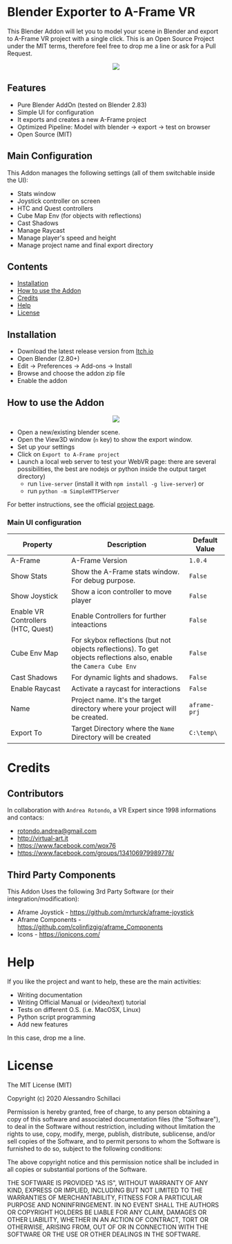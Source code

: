 # Blender Exporter to A-Frame VR

This Blender Addon will let you to model your scene in Blender and export to A-Frame VR project with a single click. This is an Open Source Project under the MIT terms, therefore feel free to drop me a line or ask for a Pull Request.

<p align="center">
  <img src="https://github.com/silverslade/aframe_blender_exporter/raw/master/images/aframe_exporter.png">
</p>

## Features

+ Pure Blender AddOn (tested on Blender 2.83)
+ Simple UI for configuration
+ It exports and creates a new A-Frame project
+ Optimized Pipeline: Model with blender -> export -> test on browser
+ Open Source (MIT)

## Main Configuration
This Addon manages the following settings (all of them switchable inside the UI):

+ Stats window
+ Joystick controller on screen
+ HTC and Quest controllers
+ Cube Map Env (for objects with reflections)
+ Cast Shadows
+ Manage Raycast
+ Manage player's speed and height
+ Manage project name and final export directory

## Contents

+ [Installation](#installation)
+ [How to use the Addon](#How-to-use-the-Addon)
+ [Credits](#Credits)
+ [Help](#Help)
+ [License](#License)

## Installation

+ Download the latest release version from [Itch.io](https://silverslade.itch.io/out-rock)
+ Open Blender (2.80+)
+ Edit -> Preferences -> Add-ons -> Install
+ Browse and choose the addon zip file
+ Enable the addon

## How to use the Addon

<p align="center">
  <img src="https://github.com/silverslade/aframe_blender_exporter/raw/master/images/main.png">
</p>

+ Open a new/existing blender scene.
+ Open the View3D window (`n` key) to show the export window.
+ Set up your settings
+ Click on `Export to A-Frame project`
+ Launch a local web server to test your WebVR page: there are several possibilities, the best are nodejs or python inside the output target directory)
    + run `live-server` (install it with `npm install -g live-server`) or
    + run `python -m SimpleHTTPServer`

For better instructions, see the official [project page](https://silverslade.itch.io/out-rock).

### Main UI configuration

| Property       | Description      | Default Value                          |
|----------------|------------------|----------------------------------|
| A-Frame        | A-Frame Version  | `1.0.4` | 
| Show Stats     | Show the A-Frame stats window. For debug purpose.  | `False` | 
| Show Joystick  | Show a icon controller to move player  | `False`    | 
| Enable VR Controllers (HTC, Quest) | Enable Controllers for further inteactions  | `False`  | 
| Cube Env Map   | For skybox reflections (but not objects reflections). To get objects reflections also, enable the `Camera Cube Env` | `False`  | 
| Cast Shadows   | For dynamic lights and shadows.| `False`    | 
| Enable Raycast   | Activate a raycast for interactions | `False`     | 
| Name   | Project name. It's the target directory where your project will be created. | `aframe-prj`       | 
| Export To   | Target Directory where the `Name` Directory will be created | `C:\temp\` | 

# Credits

## Contributors

In collaboration with `Andrea Rotondo`, a VR Expert since 1998
informations and contacs: 
+ rotondo.andrea@gmail.com
+ http://virtual-art.it
+ https://www.facebook.com/wox76
+ https://www.facebook.com/groups/134106979989778/

## Third Party Components
This Addon Uses the following 3rd Party Software (or their integration/modification):
+ Aframe Joystick - https://github.com/mrturck/aframe-joystick
+ Aframe Components - https://github.com/colinfizgig/aframe_Components
+ Icons - https://ionicons.com/


# Help

If you like the project and want to help, these are the main activities:

+ Writing documentation
+ Writing Official Manual or (video/text) tutorial
+ Tests on different O.S. (i.e. MacOSX, Linux)
+ Python script programming
+ Add new features

In this case, drop me a line.

# License
The MIT License (MIT)

Copyright (c) 2020 Alessandro Schillaci

Permission is hereby granted, free of charge, to any person obtaining a copy
of this software and associated documentation files (the "Software"), to deal
in the Software without restriction, including without limitation the rights
to use, copy, modify, merge, publish, distribute, sublicense, and/or sell
copies of the Software, and to permit persons to whom the Software is
furnished to do so, subject to the following conditions:

The above copyright notice and this permission notice shall be included in all
copies or substantial portions of the Software.

THE SOFTWARE IS PROVIDED "AS IS", WITHOUT WARRANTY OF ANY KIND, EXPRESS OR
IMPLIED, INCLUDING BUT NOT LIMITED TO THE WARRANTIES OF MERCHANTABILITY,
FITNESS FOR A PARTICULAR PURPOSE AND NONINFRINGEMENT. IN NO EVENT SHALL THE
AUTHORS OR COPYRIGHT HOLDERS BE LIABLE FOR ANY CLAIM, DAMAGES OR OTHER
LIABILITY, WHETHER IN AN ACTION OF CONTRACT, TORT OR OTHERWISE, ARISING FROM,
OUT OF OR IN CONNECTION WITH THE SOFTWARE OR THE USE OR OTHER DEALINGS IN THE
SOFTWARE.